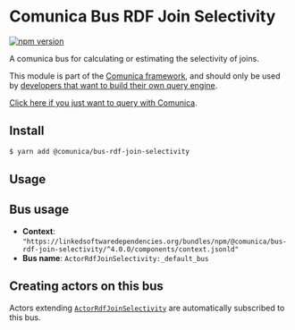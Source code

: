 # Comunica Bus RDF Join Selectivity

[![npm version](https://badge.fury.io/js/%40comunica%2Fbus-rdf-join-selectivity.svg)](https://www.npmjs.com/package/@comunica/bus-rdf-join-selectivity)

A comunica bus for calculating or estimating the selectivity of joins.

This module is part of the [Comunica framework](https://github.com/comunica/comunica),
and should only be used by [developers that want to build their own query engine](https://comunica.dev/docs/modify/).

[Click here if you just want to query with Comunica](https://comunica.dev/docs/query/).

## Install

```bash
$ yarn add @comunica/bus-rdf-join-selectivity
```

## Usage

## Bus usage

* **Context**: `"https://linkedsoftwaredependencies.org/bundles/npm/@comunica/bus-rdf-join-selectivity/^4.0.0/components/context.jsonld"`
* **Bus name**: `ActorRdfJoinSelectivity:_default_bus`

## Creating actors on this bus

Actors extending [`ActorRdfJoinSelectivity`](https://comunica.github.io/comunica/classes/_comunica_bus_rdf_join.ActorRdfJoinSelectivity.html) are automatically subscribed to this bus.
